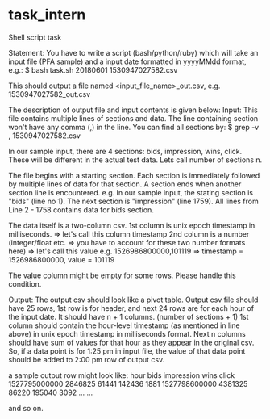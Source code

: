 # task_intern

Shell script task


Statement:
You have to write a script (bash/python/ruby) which will take an input file (PFA sample) and a input date formatted in yyyyMMdd format, e.g.:
$ bash task.sh 20180601 1530947027582.csv

This should output a file named <input_file_name>_out.csv, e.g. 1530947027582_out.csv

The description of output file and input contents is given below:
Input: 
This file contains multiple lines of sections and data. The line containing section won't have any comma (,) in the line. You can find all sections by:
$ grep -v , 1530947027582.csv


In our sample input, there are 4 sections: bids, impression, wins, click. These will be different in the actual test data. Lets call number of sections n.

The file begins with a starting section. Each section is immediately followed by multiple lines of data for that section. A section ends when another section line is encountered. 
e.g. In our sample input, the stating section is "bids" (line no 1). The next section is "impression" (line 1759). All lines from Line 2 - 1758 contains data for bids section. 

The data itself is a two-column csv. 
1st column is unix epoch timestamp in milliseconds. => let's call this column timestamp
2nd column is a number (integer/float etc. => you have to account for these two number formats here) => let's call this value
e.g. 1526986800000,101119 => timestamp = 1526986800000, value = 101119

The value column might be empty for some rows. Please handle this condition.

Output:
The output csv should look like a pivot table. 
Output csv file should have 25 rows, 1st row is for header, and next 24 rows are for each hour of the input date.
It should have n + 1 columns. (number of sections + 1)
1st column should contain the hour-level timestamp (as mentioned in line above) in unix epoch timestamp in milliseconds format.
Next n columns should have sum of values for that hour as they appear in the original csv. 
So, if a data point is for 1:25 pm in input file, the value of that data point should be added to 2:00 pm row of output csv.

a sample output row might look like:
hour	bids	impression	wins	click
1527795000000	2846825	61441	142436	1881
1527798600000	4381325	86220	195040	3092
...
...

and so on.
